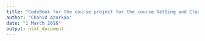 ```yaml
---
title: "CodeBook for the course project for the course Getting and Cleaning Data (coursera)"
author: "Chahid Azarkan"
date: "1 March 2016"
output: html_document
---
```




